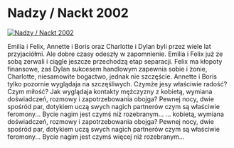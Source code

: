 Nadzy / Nackt 2002 
=============
[![Nadzy / Nackt 2002 ](http://vidos.pl/images/player.gif)](http://vidos.pl/nadzy-nackt-2002)

 Emilia i Felix, Annette i Boris oraz Charlotte i Dylan byli przez wiele lat przyjaciółmi. Ale dobre czasy odeszły w zapomnienie. Emilia i Felix już ze sobą zerwali i ciągle jeszcze przechodzą etap separacji. Felix ma kłopoty finansowe, zaś Dylan sukcesem handlowym zapewnia sobie i żonie, Charlotte, niesamowite bogactwo, jednak nie szczęście. Annette i Boris tylko pozornie wyglądaja na szczęśliwych. Czymże jesy właściwie radość? Czym miłość? Jak wyglądaja kontakty mężczyzny z kobietą, wymiana doświadczeń, rozmowy i zapotrzebowania obojga? Pewnej nocy, dwie spośród par, dotykiem uczą swych nagich partnerów czym są właściwie feromony... Bycie nagim jest czymś  niż rozebranym...  ... kobietą, wymiana doświadczeń, rozmowy i zapotrzebowania obojga? Pewnej nocy, dwie spośród par, dotykiem uczą swych nagich partnerów czym są właściwie feromony... Bycie nagim jest czymś więcej niż rozebranym...
